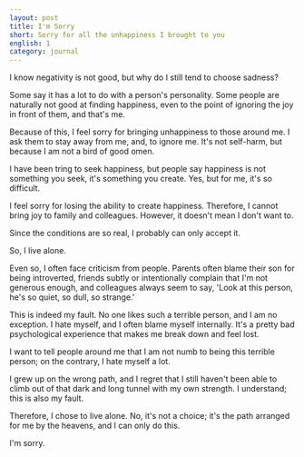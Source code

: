 ```yaml
---
layout: post
title: I'm Sorry
short: Sorry for all the unhappiness I brought to you
english: 1
category: journal
---
```



I know negativity is not good, but why do I still tend to choose sadness?

Some say it has a lot to do with a person's personality. Some people are naturally not good at finding happiness, even to the point of ignoring the joy in front of them, and that's me.

Because of this, I feel sorry for bringing unhappiness to those around me. I ask them to stay away from me, and, to ignore me. It's not self-harm, but because I am not a bird of good omen.

I have been tring to seek happiness, but people say happiness is not something you seek, it's something you create. Yes, but for me, it's so difficult.

I feel sorry for losing the ability to create happiness. Therefore, I cannot bring joy to family and colleagues. However, it doesn't mean I don't want to.

Since the conditions are so real, I probably can only accept it.

So, I live alone.

Even so, I often face criticism from people. Parents often blame their son for being introverted, friends subtly or intentionally complain that I'm not generous enough, and colleagues always seem to say, 'Look at this person, he's so quiet, so dull, so strange.'

This is indeed my fault. No one likes such a terrible person, and I am no exception. I hate myself, and I often blame myself internally. It's a pretty bad psychological experience that makes me break down and feel lost.

I want to tell people around me that I am not numb to being this terrible person; on the contrary, I hate myself a lot.

I grew up on the wrong path, and I regret that I still haven't been able to climb out of that dark and long tunnel with my own strength. I understand; this is also my fault.

Therefore, I chose to live alone. No, it's not a choice; it's the path arranged for me by the heavens, and I can only do this.

I'm sorry.